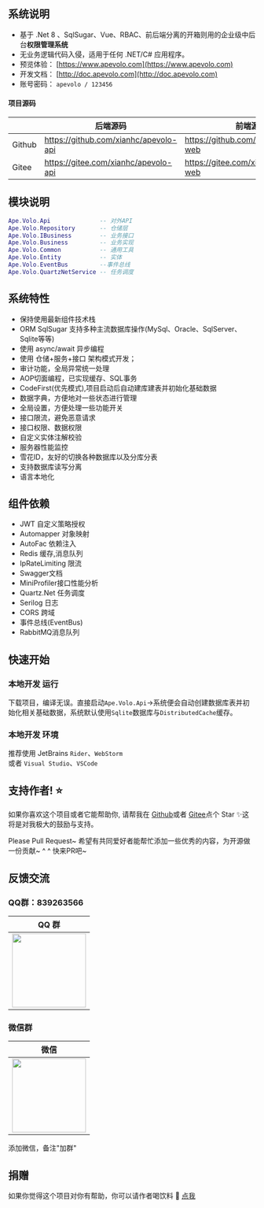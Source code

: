 ## 系统说明

- 基于 .Net 8 、SqlSugar、Vue、RBAC、前后端分离的开箱则用的企业级中后台**权限管理系统**
- 无业务逻辑代码入侵，适用于任何 .NET/C# 应用程序。
- 预览体验：  [https://www.apevolo.com](https://www.apevolo.com)
- 开发文档：  [http://doc.apevolo.com](http://doc.apevolo.com)
- 账号密码： `apevolo / 123456`

#### 项目源码

|     |   后端源码  |   前端源码  |
|---  |--- | --- |
|  Github   |  https://github.com/xianhc/apevolo-api   |  https://github.com/xianhc/apevolo-web   |
|  Gitee   |  https://gitee.com/xianhc/apevolo-api   |  https://gitee.com/xianhc/apevolo-web   |

## 模块说明

```lua
Ape.Volo.Api              -- 对外API
Ape.Volo.Repository       -- 仓储层
Ape.Volo.IBusiness        -- 业务接口
Ape.Volo.Business         -- 业务实现
Ape.Volo.Common           -- 通用工具
Ape.Volo.Entity           -- 实体
Ape.Volo.EventBus         --事件总线
Ape.Volo.QuartzNetService -- 任务调度
```

## 系统特性
- 保持使用最新组件技术栈
- ORM SqlSugar 支持多种主流数据库操作(MySql、Oracle、SqlServer、Sqlite等等)
- 使用 async/await 异步编程
- 使用 仓储+服务+接口 架构模式开发；
- 审计功能，全局异常统一处理
- AOP切面编程，已实现缓存、SQL事务
- CodeFirst(优先模式),项目启动后自动建库建表并初始化基础数据
- 数据字典，方便地对一些状态进行管理
- 全局设置，方便处理一些功能开关
- 接口限流，避免恶意请求
- 接口权限、数据权限
- 自定义实体注解校验
- 服务器性能监控
- 雪花ID，友好的切换各种数据库以及分库分表
- 支持数据库读写分离
- 语言本地化

## 组件依赖
- JWT 自定义策略授权 
- Automapper 对象映射
- AutoFac 依赖注入
- Redis 缓存,消息队列
- IpRateLimiting 限流
- Swagger文档
- MiniProfiler接口性能分析
- Quartz.Net 任务调度
- Serilog 日志
- CORS 跨域
- 事件总线(EventBus)
- RabbitMQ消息队列

## 快速开始

### 本地开发 运行

下载项目，编译无误。直接启动`Ape.Volo.Api`->系统便会自动创建数据库表并初始化相关基础数据，系统默认使用`Sqlite`数据库与`DistributedCache`缓存。

### 本地开发 环境
推荐使用 JetBrains `Rider`、`WebStorm`<br/>
或者 `Visual Studio`、`VSCode`

## 支持作者! ⭐️
如果你喜欢这个项目或者它能帮助你, 请帮我在 [Github](https://github.com/xianhc/apevolo-api)或者 [Gitee](https://gitee.com/xianhc/apevolo-api)点个 Star ✨这将是对我极大的鼓励与支持。

Please Pull Request~
希望有共同爱好者能帮忙添加一些优秀的内容，为开源做一份贡献~ ^ ^ 快来PR吧~

## 反馈交流
### QQ群：839263566
| QQ 群 |
|  :---:  |
| <img width="150" src="https://www.apevolo.com/uploads/file/wechat/20230723172503.jpg"> 

### 微信群
| 微信 |
|  :---:  | 
| <img width="150" src="https://www.apevolo.com/uploads/file/wechat/20230723172451.jpg"> 

添加微信，备注"加群"

## 捐赠

如果你觉得这个项目对你有帮助，你可以请作者喝饮料 :tropical_drink: [点我](http://doc.apevolo.com/donate/)
